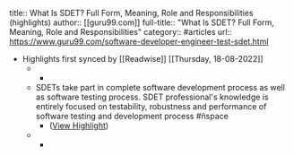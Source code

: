 title:: What Is SDET? Full Form, Meaning, Role and Responsibilities (highlights)
author:: [[guru99.com]]
full-title:: "What Is SDET? Full Form, Meaning, Role and Responsibilities"
category:: #articles
url:: https://www.guru99.com/software-developer-engineer-test-sdet.html

- Highlights first synced by [[Readwise]] [[Thursday, 18-08-2022]]
	- -
	- SDETs take part in complete software development process as well as software testing process. SDET professional's knowledge is entirely focused on testability, robustness and performance of software testing and development process #ñspace
		- ([View Highlight](https://instapaper.com/read/1367799509/14796365))
	- -